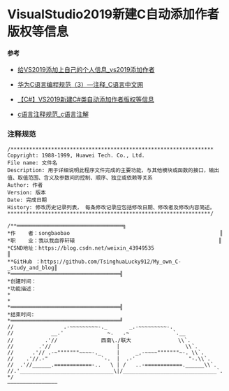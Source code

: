 # VisualStudio2019新建C自动添加作者版权等信息

#### 参考

- [给VS2019添加上自己的个人信息_vs2019添加作者](https://blog.csdn.net/weixin_43949535/article/details/100050210)
- [华为C语言编程规范（3）—注释_C语言中文网 ](http://c.biancheng.net/cpp/html/761.html)
- [【C#】VS2019新建C#类自动添加作者版权等信息](https://www.cnblogs.com/minuy/p/14058721.html)

- [c语言注释规范_c语言注解](https://blog.csdn.net/weixin_40962970/article/details/115005630)



### 注释规范

```shell
/*****************************************************************
Copyright: 1988-1999, Huawei Tech. Co., Ltd.
File name: 文件名
Description: 用于详细说明此程序文件完成的主要功能，与其他模块或函数的接口，输出值、取值范围、含义及参数间的控制、顺序、独立或依赖等关系
Author: 作者
Version: 版本
Date: 完成日期
History: 修改历史记录列表， 每条修改记录应包括修改日期、修改者及修改内容简述。
*****************************************************************/
```

```shell
/**══════════════════════════════════╗
*作    者：songbaobao                                                ║
*职    业：我以我血荐轩辕                                              ║                                              
*CSND地址：https://blog.csdn.net/weixin_43949535                       ║
**GitHub ：https://github.com/TsinghuaLucky912/My_own_C-_study_and_blog║
*═══════════════════════════════════╣
*创建时间：                                                           
*功能描述：                                                            
*                                                                      
*                                                                      
*═══════════════════════════════════╣
*结束时间:                                                           
*═══════════════════════════════════╝
//                .-~~~~~~~~~-._       _.-~~~~~~~~~-.
//            __.'              ~.   .~              `.__
//          .'//              西南\./联大               \\`.
//        .'//                     |                     \\`.
//      .'// .-~"""""""~~~~-._     |     _,-~~~~"""""""~-. \\`.
//    .'//.-"                 `-.  |  .-'                 "-.\\`.
//  .'//______.============-..   \ | /   ..-============.______\\`.
//.'______________________________\|/______________________________`.
*/
————————————————
```

